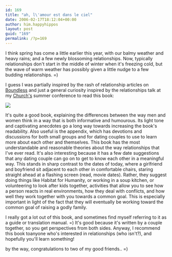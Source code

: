 ```yaml
---
id: 169
title: "ah, l\'amour est dans le ciel"
date: 2006-02-17T18:12:04+00:00
author: him.happyhippos
layout: post
guid: "169"
permalink: /?p=169
---
```

I think spring has come a little earlier this year, with our balmy weather and heavy rains; and a few newly blossoming relationships. Now, typically relationships don't start in the middle of winter when it's freezing cold, but the wave of warm weather has possibly given a little nudge to a few budding relationships. =)

I guess I was partially inspired by the rash of relationship articles on [Boundless](http://boundless.org) and just a general curiosity inspired by the relationships talk at my [Church's](http://ntcbc.org) summer conference to read this book:

[![](http://images.amazon.com/images/P/0736902805.01._AA240_SCLZZZZZZZ_.jpg)](http://www.amazon.com/gp/product/0736902805/sr=8-2/qid=1140195921/ref=sr_1_2/002-1760656-6346451?%5Fencoding=UTF8)

It's quite a good book, explaining the differences between the way men and women think in a way that is both informative and humourous. Its light tone and captivating anecdotes go a long way towards increasing the book's readability. Also useful is the appendix, which has devotions and discussions for both small groups and for dating couples to use to learn more about each other and themselves. This book has the most understandable and reasonable theories about the way relationships that I've ever read. It's also interesting because it has a few date suggestions that any dating couple can go on to get to know each other in a meaningful way. This stands in sharp contrast to the dates of today, where a girlfriend and boyfriend sit adjacent to each other in comfortable chairs, staring straight ahead at a flashing screen (read, movie dates). Rather, they suggest doing things like Habitat for Humanity, or working in a soup kitchen, or volunteering to look after kids together, activities that allow you to see how a person reacts in real environments, how they deal with conflicts, and how well they work together with you towards a common goal. This is especially important in light of the fact that they will eventually be working toward the common goal of raising a godly family.

I really got a lot out of this book, and sometimes find myself referring to it as a guide or translation manual. =) It's good because it's written by a couple together, so you get perspectives from both sides. Anyway, I recommend this book toanyone who's interested in relationships (who isn't?), and hopefully you'll learn something!

by the way, congratulations to two of my good friends.. =)